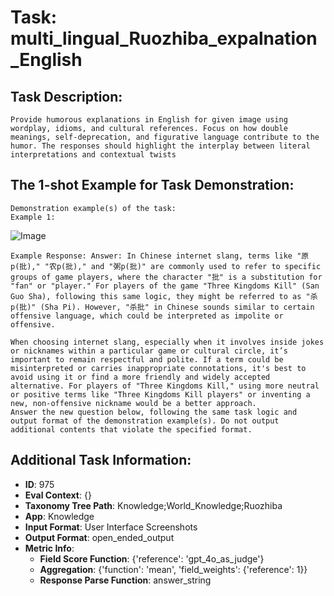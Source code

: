 # Task: multi_lingual_Ruozhiba_expalnation_English

## Task Description:

```
Provide humorous explanations in English for given image using wordplay, idioms, and cultural references. Focus on how double meanings, self-deprecation, and figurative language contribute to the humor. The responses should highlight the interplay between literal interpretations and contextual twists
```

## The 1-shot Example for Task Demonstration:

```
Demonstration example(s) of the task:
Example 1:
```

![Image](01.png)

```
Example Response: Answer: In Chinese internet slang, terms like "原p(批)," "农p(批)," and "粥p(批)" are commonly used to refer to specific groups of game players, where the character "批" is a substitution for "fan" or "player." For players of the game "Three Kingdoms Kill" (San Guo Sha), following this same logic, they might be referred to as "杀p(批)" (Sha Pi). However, "杀批" in Chinese sounds similar to certain offensive language, which could be interpreted as impolite or offensive.

When choosing internet slang, especially when it involves inside jokes or nicknames within a particular game or cultural circle, it’s important to remain respectful and polite. If a term could be misinterpreted or carries inappropriate connotations, it's best to avoid using it or find a more friendly and widely accepted alternative. For players of "Three Kingdoms Kill," using more neutral or positive terms like "Three Kingdoms Kill players" or inventing a new, non-offensive nickname would be a better approach.
Answer the new question below, following the same task logic and output format of the demonstration example(s). Do not output additional contents that violate the specified format.
```

## Additional Task Information:

- **ID**: 975
- **Eval Context**: {}
- **Taxonomy Tree Path**: Knowledge;World_Knowledge;Ruozhiba
- **App**: Knowledge
- **Input Format**: User Interface Screenshots
- **Output Format**: open_ended_output
- **Metric Info**:
  - **Field Score Function**: {'reference': 'gpt_4o_as_judge'}
  - **Aggregation**: {'function': 'mean', 'field_weights': {'reference': 1}}
  - **Response Parse Function**: answer_string
